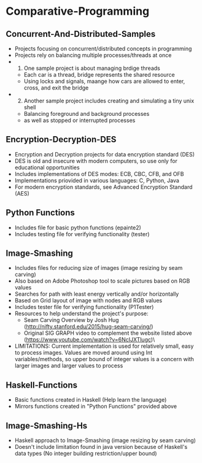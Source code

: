 # Comparative-Programming

## Concurrent-And-Distributed-Samples
- Projects focusing on concurrent/distributed concepts in programming
- Projects rely on balancing multiple processes/threads at once
- 1) One sample project is about managing brdige threads
  - Each car is a thread, bridge represents the shared resource
  - Using locks and signals, maange how cars are allowed to enter, cross, and exit the bridge
- 2) Another sample project includes creating and simulating a tiny unix shell
  - Balancing foreground and background processes
  - as well as stopped or interrupted processes

## Encryption-Decryption-DES
- Encryption and Decryption projects for data encryption standard (DES)
- DES is old and insecure with modern computers, so use only for educational opportunities
- Includes implementations of DES modes: ECB, CBC, CFB, and OFB
- Implementations priovided in various languages: C, Python, Java
- For modern encryption standards, see Advanced Encryption Standard (AES)

## Python Functions
- Includes file for basic python functions (epainte2)
- Includes testing file for verifying functionality (tester)

## Image-Smashing
- Includes files for reducing size of images (image resizing by seam carving)
- Also based on Adobe Photoshop tool to scale pictures based on RGB values
- Searches for path with least energy vertically and/or horizontally
- Based on Grid layout of image with nodes and RGB values
- Includes tester file for verifying functionality (P1Tester)
- Resources to help understand the project's purpose:
  - Seam Carving Overview by Josh Hug (http://nifty.stanford.edu/2015/hug-seam-carving/)
  - Original SIG GRAPH video to complement the website listed above (https://www.youtube.com/watch?v=6NcIJXTlugc)\
- LIMITATIONS: Current implementation is used for relatively small, easy to process images. Values are moved
  around using Int variables/methods, so upper bound of integer values is a concern with larger images and 
  larger values to process

## Haskell-Functions
- Basic functions created in Haskell (Help learn the language)
- Mirrors functions created in "Python Functions" provided above

## Image-Smashing-Hs 
- Haskell approach to Image-Smashing (image resizing by seam carving)
- Doesn't include limitation found in java version because of Haskell's data types
  (No integer building restriction/upper bound)
